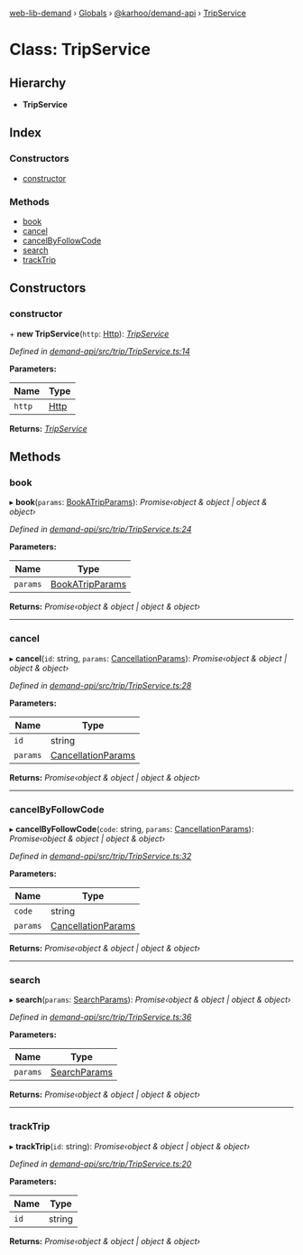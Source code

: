[web-lib-demand](../README.md) › [Globals](../globals.md) › [@karhoo/demand-api](../modules/_karhoo_demand_api.md) › [TripService](_karhoo_demand_api.tripservice.md)

# Class: TripService

## Hierarchy

* **TripService**

## Index

### Constructors

* [constructor](_karhoo_demand_api.tripservice.md#constructor)

### Methods

* [book](_karhoo_demand_api.tripservice.md#book)
* [cancel](_karhoo_demand_api.tripservice.md#cancel)
* [cancelByFollowCode](_karhoo_demand_api.tripservice.md#cancelbyfollowcode)
* [search](_karhoo_demand_api.tripservice.md#search)
* [trackTrip](_karhoo_demand_api.tripservice.md#tracktrip)

## Constructors

###  constructor

\+ **new TripService**(`http`: [Http](../interfaces/_karhoo_demand_api.http.md)): *[TripService](_karhoo_demand_api.tripservice.md)*

*Defined in [demand-api/src/trip/TripService.ts:14](https://github.com/karhoo/web-lib-demand/blob/a5799e7/packages/demand-api/src/trip/TripService.ts#L14)*

**Parameters:**

Name | Type |
------ | ------ |
`http` | [Http](../interfaces/_karhoo_demand_api.http.md) |

**Returns:** *[TripService](_karhoo_demand_api.tripservice.md)*

## Methods

###  book

▸ **book**(`params`: [BookATripParams](../modules/_karhoo_demand_api.md#bookatripparams)): *Promise‹object & object | object & object›*

*Defined in [demand-api/src/trip/TripService.ts:24](https://github.com/karhoo/web-lib-demand/blob/a5799e7/packages/demand-api/src/trip/TripService.ts#L24)*

**Parameters:**

Name | Type |
------ | ------ |
`params` | [BookATripParams](../modules/_karhoo_demand_api.md#bookatripparams) |

**Returns:** *Promise‹object & object | object & object›*

___

###  cancel

▸ **cancel**(`id`: string, `params`: [CancellationParams](../modules/_karhoo_demand_api.md#cancellationparams)): *Promise‹object & object | object & object›*

*Defined in [demand-api/src/trip/TripService.ts:28](https://github.com/karhoo/web-lib-demand/blob/a5799e7/packages/demand-api/src/trip/TripService.ts#L28)*

**Parameters:**

Name | Type |
------ | ------ |
`id` | string |
`params` | [CancellationParams](../modules/_karhoo_demand_api.md#cancellationparams) |

**Returns:** *Promise‹object & object | object & object›*

___

###  cancelByFollowCode

▸ **cancelByFollowCode**(`code`: string, `params`: [CancellationParams](../modules/_karhoo_demand_api.md#cancellationparams)): *Promise‹object & object | object & object›*

*Defined in [demand-api/src/trip/TripService.ts:32](https://github.com/karhoo/web-lib-demand/blob/a5799e7/packages/demand-api/src/trip/TripService.ts#L32)*

**Parameters:**

Name | Type |
------ | ------ |
`code` | string |
`params` | [CancellationParams](../modules/_karhoo_demand_api.md#cancellationparams) |

**Returns:** *Promise‹object & object | object & object›*

___

###  search

▸ **search**(`params`: [SearchParams](../modules/_karhoo_demand_api.md#searchparams)): *Promise‹object & object | object & object›*

*Defined in [demand-api/src/trip/TripService.ts:36](https://github.com/karhoo/web-lib-demand/blob/a5799e7/packages/demand-api/src/trip/TripService.ts#L36)*

**Parameters:**

Name | Type |
------ | ------ |
`params` | [SearchParams](../modules/_karhoo_demand_api.md#searchparams) |

**Returns:** *Promise‹object & object | object & object›*

___

###  trackTrip

▸ **trackTrip**(`id`: string): *Promise‹object & object | object & object›*

*Defined in [demand-api/src/trip/TripService.ts:20](https://github.com/karhoo/web-lib-demand/blob/a5799e7/packages/demand-api/src/trip/TripService.ts#L20)*

**Parameters:**

Name | Type |
------ | ------ |
`id` | string |

**Returns:** *Promise‹object & object | object & object›*
